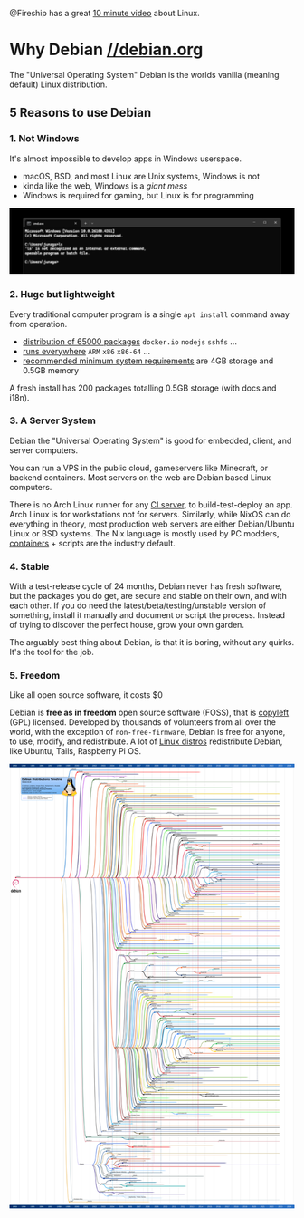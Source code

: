 @Fireship has a great [10 minute video](https://www.youtube.com/watch?v=ShcR4Zfc6Dw) about Linux.

# Why Debian [//debian.org](https://debian.org/)

The "Universal Operating System" Debian is the worlds vanilla (meaning default) Linux distribution.

## 5 Reasons to use Debian

### 1. Not Windows

It's almost impossible to develop apps in Windows userspace.

- macOS, BSD, and most Linux are Unix systems, Windows is not
- kinda like the web, Windows is a _giant mess_
- Windows is required for gaming, but Linux is for programming

![running `ls` on Windows error](./error.png)

### 2. Huge but lightweight

Every traditional computer program is a single `apt install` command away from operation.

- [distribution of 65000 packages](https://packages.debian.org/stable/) `docker.io` `nodejs` `sshfs` ...
- [runs everywhere](https://www.debian.org/ports/) `ARM` `x86` `x86-64` ...
- [recommended minimum system requirements](https://www.debian.org/releases/stable/amd64/ch03s04.en.html) are 4GB storage and 0.5GB memory

A fresh install has 200 packages totalling 0.5GB storage (with docs and i18n).

### 3. A Server System

Debian the "Universal Operating System" is good for embedded, client, and server computers.

You can run a VPS in the public cloud, gameservers like Minecraft, or backend containers. Most servers on the web are Debian based Linux computers.

There is no Arch Linux runner for any [CI server](https://github.com/ligurio/awesome-ci), to build-test-deploy an app. Arch Linux is for workstations not for servers. Similarly, while NixOS can do everything in theory, most production web servers are either Debian/Ubuntu Linux or BSD systems. The Nix language is mostly used by PC modders, [containers](https://opencontainers.org/) + scripts are the industry default.

### 4. Stable

With a test-release cycle of 24 months, Debian never has fresh software, but the packages you do get, are secure and stable on their own, and with each other. If you do need the latest/beta/testing/unstable version of something, install it manually and document or script the process. Instead of trying to discover the perfect house, grow your own garden.

The arguably best thing about Debian, is that it is boring, without any quirks. It's the tool for the job.

### 5. Freedom

Like all open source software, it costs $0

Debian is **free as in freedom** open source software (FOSS), that is [copyleft](https://en.wikipedia.org/wiki/Copyleft) (GPL) licensed. Developed by thousands of volunteers from all over the world, with the exception of `non-free-firmware`, Debian is free for anyone, to use, modify, and redistribute. A lot of [Linux distros](https://en.wikipedia.org/wiki/List_of_Linux_distributions) redistribute Debian, like Ubuntu, Tails, Raspberry Pi OS.

![hundreds of Debian forks ](./family.png)
